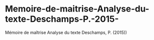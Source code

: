 # Memoire-de-maitrise-Analyse-du-texte-Deschamps-P.-2015-
Mémoire de maîtrise Analyse du texte Deschamps, P. (2015))
